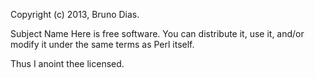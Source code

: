Copyright (c) 2013, Bruno Dias.

Subject Name Here is free software. You can distribute it, use it, and/or modify
it under the same terms as Perl itself.

Thus I anoint thee licensed.
